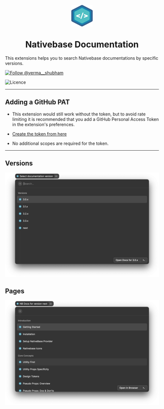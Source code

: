 <div align="center">
<img src="./assets/nativebase-logo.png" alt="nativebase-logo" width="70"
/>

# Nativebase Documentation

</div>

This extensions helps you to search Nativebase documentations by specific
versions.

  <a href="https://twitter.com/intent/follow?screen_name=verma__shubham">
      <img
        src="https://img.shields.io/twitter/follow/verma__shubham.svg?style=for-the-badge&logo=Twitter&label=Follow%20@verma__shubham&color=blue"
        alt="Follow @verma__shubham"
      />
  </a>

![Licence](https://img.shields.io/github/license/Ileriayo/markdown-badges?style=for-the-badge)

---

## Adding a GitHub PAT

- This extension would still work without the token, but to avoid rate limiting
  it is recommended that you add a GitHub Personal Access Token in the
  extension's preferences.

- [Create the token from here](https://github.com/settings/tokens)
- No additional scopes are required for the token.

---

## Versions

![Versions](./media/ss-versions.png)

## Pages

![Pages](./media/ss-pages.png)
